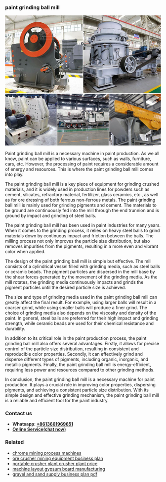 <h3>paint grinding ball mill</h3><img src='1702950275.jpg' alt=''><p>Paint grinding ball mill is a necessary machine in paint production. As we all know, paint can be applied to various surfaces, such as walls, furniture, cars, etc. However, the processing of paint requires a considerable amount of energy and resources. This is where the paint grinding ball mill comes into play.</p><p>The paint grinding ball mill is a key piece of equipment for grinding crushed materials, and it is widely used in production lines for powders such as cement, silicates, refractory material, fertilizer, glass ceramics, etc., as well as for ore dressing of both ferrous non-ferrous metals. The paint grinding ball mill is mainly used for grinding pigments and cement. The materials to be ground are continuously fed into the mill through the end trunnion and is ground by impact and grinding of steel balls.</p><p>The paint grinding ball mill has been used in paint industries for many years. When it comes to the grinding process, it relies on heavy steel balls to grind materials down by continuous impact and friction between the balls. The milling process not only improves the particle size distribution, but also removes impurities from the pigments, resulting in a more even and vibrant color when applied.</p><p>The design of the paint grinding ball mill is simple but effective. The mill consists of a cylindrical vessel filled with grinding media, such as steel balls or ceramic beads. The pigment particles are dispersed in the mill base by the shear forces generated by the movement of the grinding media. As the mill rotates, the grinding media continuously impacts and grinds the pigment particles until the desired particle size is achieved.</p><p>The size and type of grinding media used in the paint grinding ball mill can greatly affect the final result. For example, using larger balls will result in a coarser grind, while using smaller balls will produce a finer grind. The choice of grinding media also depends on the viscosity and density of the paint. In general, steel balls are preferred for their high impact and grinding strength, while ceramic beads are used for their chemical resistance and durability.</p><p>In addition to its critical role in the paint production process, the paint grinding ball mill also offers several advantages. Firstly, it allows for precise control of the particle size distribution, resulting in consistent and reproducible color properties. Secondly, it can effectively grind and disperse different types of pigments, including organic, inorganic, and metallic pigments. Finally, the paint grinding ball mill is energy-efficient, requiring less power and resources compared to other grinding methods.</p><p>In conclusion, the paint grinding ball mill is a necessary machine for paint production. It plays a crucial role in improving color properties, dispersing pigments, and achieving a consistent particle size distribution. With its simple design and effective grinding mechanism, the paint grinding ball mill is a reliable and efficient tool for the paint industry.</p><h3>Contact us</h3><ul><li><strong>Whatsapp:&nbsp;<a href="https://wa.me/8613661969651">+8613661969651</a></strong></li><li><a href="https://swt.shibang-china.com/?git&amp;zhl&amp;paint grinding ball mill"><strong>Online Service(chat now)</strong></a></li></ul><h3>Related</h3><ul><li><a href='chrome mining process machines.md'>chrome mining process machines</a></li><li><a href='ore crusher mining equipment business plan.md'>ore crusher mining equipment business plan</a></li><li><a href='portable crusher plant crusher plant price.md'>portable crusher plant crusher plant price</a></li><li><a href='machine layout gypsum board manufacturing.md'>machine layout gypsum board manufacturing</a></li><li><a href='gravel and sand supply business plan pdf.md'>gravel and sand supply business plan pdf</a></li></ul>